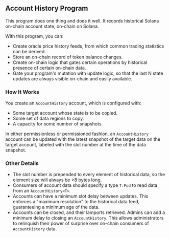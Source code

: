 ## Account History Program

This program does one thing and does it well.
It records historical Solana on-chain account state, on-chain on Solana.

With this program, you can:
- Create oracle price history feeds, from which common trading statistics can be derived.
- Store an on-chain record of token balance changes.
- Create on-chain logic that gates certain operations by historical presence of certain on-chain data.
- Gate your program's mutation with update logic, so that the last N state updates are always visible on-chain and easily available.

### How It Works
You create an `AccountHistory` account, which is configured with:
- Some target account whose state is to be copied.
- Some set of data regions to copy.
- A capacity for some number of snapshots.

In either permissionless or permissioned fashion, an `AccountHistory` account can
be updated with the latest snapshot of the target data on the target account,
labeled with the slot number at the time of the data snapshot.

### Other Details
- The slot number is prepended to every element of historical data, so the element size will always be >8 bytes long.
- Consumers of account data should specify a type `T:Pod` to read data from an `AccountHistory<T>`. 
- Accounts can have a minimum slot delay between updates.
This enforces a "maximum resolution" to the historical data feed, guaranteeing a minimum age of the data.
- Accounts can be closed, and their lamports retrieved. Admins can add a minimum delay to closing an `AccountHistory`. This allows administrators to relinquish their power of surprise over on-chain consumers of `AccountHistory` data.
